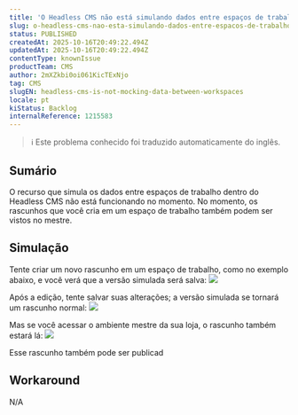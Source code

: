```yaml
---
title: 'O Headless CMS não está simulando dados entre espaços de trabalho'
slug: o-headless-cms-nao-esta-simulando-dados-entre-espacos-de-trabalho
status: PUBLISHED
createdAt: 2025-10-16T20:49:22.494Z
updatedAt: 2025-10-16T20:49:22.494Z
contentType: knownIssue
productTeam: CMS
author: 2mXZkbi0oi061KicTExNjo
tag: CMS
slugEN: headless-cms-is-not-mocking-data-between-workspaces
locale: pt
kiStatus: Backlog
internalReference: 1215583
---
```


>ℹ️ Este problema conhecido foi traduzido automaticamente do inglês.

## Sumário


O recurso que simula os dados entre espaços de trabalho dentro do Headless CMS não está funcionando no momento. No momento, os rascunhos que você cria em um espaço de trabalho também podem ser vistos no mestre.
## Simulação


Tente criar um novo rascunho em um espaço de trabalho, como no exemplo abaixo, e você verá que a versão simulada será salva:
 ![](https://vtexhelp.zendesk.com/attachments/token/ALJXihZcrD2L1K4FwrXfqZpML/?name=image.png)

Após a edição, tente salvar suas alterações; a versão simulada se tornará um rascunho normal:
 ![](https://vtexhelp.zendesk.com/attachments/token/mrwjyqtC4ALC3DIlVXwP9sXXA/?name=image.png)

Mas se você acessar o ambiente mestre da sua loja, o rascunho também estará lá:
 ![](https://vtexhelp.zendesk.com/attachments/token/DgHHvGNcu18BBx5CZqXoPmw9Z/?name=image.png)

Esse rascunho também pode ser publicad
## Workaround


N/A



